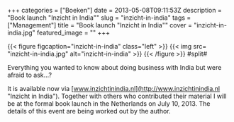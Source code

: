 +++
categories = ["Boeken"]
date = 2013-05-08T09:11:53Z
description = "Book launch \"Inzicht in India\""
slug = "inzicht-in-india"
tags = ["Management"]
title = "Book launch \"Inzicht in India\""
cover =  "inzicht-in-india.jpg"
featured_image = ""
+++

{{< figure figcaption="inzicht-in-india" class="left" >}}
	{{< img src= "inzicht-in-india.jpg"  alt="inzicht-in-india" >}}
{{< /figure >}}
#split#

Everything you wanted to know about doing business with India but were afraid to ask…?

It is available now via [www.inzichtinindia.nl](http://www.inzichtinindia.nl "Inzicht in India"). Together with others who contributed their material I will be at the formal book launch in the Netherlands on July 10, 2013. The details of this event are being worked out by the author.